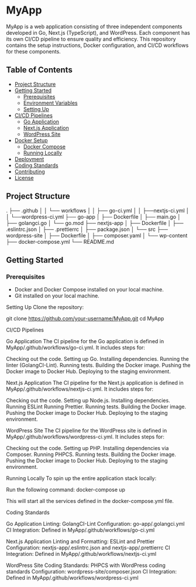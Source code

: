 # MyApp

MyApp is a web application consisting of three independent components developed in Go, Next.js (TypeScript), and WordPress. Each component has its own CI/CD pipeline to ensure quality and efficiency. This repository contains the setup instructions, Docker configuration, and CI/CD workflows for these components.

## Table of Contents

- [Project Structure](#project-structure)
- [Getting Started](#getting-started)
  - [Prerequisites](#prerequisites)
  - [Environment Variables](#environment-variables)
  - [Setting Up](#setting-up)
- [CI/CD Pipelines](#cicd-pipelines)
  - [Go Application](#go-application)
  - [Next.js Application](#nextjs-application)
  - [WordPress Site](#wordpress-site)
- [Docker Setup](#docker-setup)
  - [Docker Compose](#docker-compose)
  - [Running Locally](#running-locally)
- [Deployment](#deployment)
- [Coding Standards](#coding-standards)
- [Contributing](#contributing)
- [License](#license)

## Project Structure

.
├── .github
│ │ └── workflows
│ │   ├── go-ci.yml
│ │   ├──nextjs-ci.yml
│ │   └──wordpress-ci.yml
├── go-app
│ ├── Dockerfile
│ ├── main.go
│ ├── golangci.go
│ └── go.mod
├── nextjs-app
│ ├── Dockerfile
│ ├── .eslintrc.json
│ ├── .prettierrc
│ ├── package.json
│ └── src
├── wordpress-site
│ ├── Dockerfile
│ ├── composer.yaml
│ └── wp-content
├── docker-compose.yml
└── README.md


## Getting Started

### Prerequisites

- Docker and Docker Compose installed on your local machine.
- Git installed on your local machine.




Setting Up
Clone the repository:

git clone https://github.com/your-username/MyApp.git
cd MyApp

CI/CD Pipelines

Go Application
The CI pipeline for the Go application is defined in MyApp/.github/workflows/go-ci.yml. It includes steps for:

Checking out the code.
Setting up Go.
Installing dependencies.
Running the linter (GolangCI-Lint).
Running tests.
Building the Docker image.
Pushing the Docker image to Docker Hub.
Deploying to the staging environment.


Next.js Application
The CI pipeline for the Next.js application is defined in MyApp/.github/workflows/nextjs-ci.yml. It includes steps for:

Checking out the code.
Setting up Node.js.
Installing dependencies.
Running ESLint
Running Prettier.
Running tests.
Building the Docker image.
Pushing the Docker image to Docker Hub.
Deploying to the staging environment.


WordPress Site
The CI pipeline for the WordPress site is defined in MyApp/.github/workflows/wordpress-ci.yml. It includes steps for:

Checking out the code.
Setting up PHP.
Installing dependencies via Composer.
Running PHPCS.
Running tests.
Building the Docker image.
Pushing the Docker image to Docker Hub.
Deploying to the staging environment.


Running Locally
To spin up the entire application stack locally:

Run the following command: docker-compose up

This will start all the services defined in the docker-compose.yml file.


Coding Standards

Go Application
    Linting: GolangCI-Lint
    Configuration: go-app/.golangci.yml
    CI Integration: Defined in MyApp/.github/workflows/go-ci.yml

Next.js Application
    Linting and Formatting: ESLint and Prettier
    Configuration: nextjs-app/.eslintrc.json and nextjs-app/.prettierrc
    CI Integration: Defined in MyApp/.github/workflows/nextjs-ci.yml

WordPress Site
    Coding Standards: PHPCS with WordPress coding standards
    Configuration: wordpress-site/composer.json
    CI Integration: Defined in MyApp/.github/workflows/wordpress-ci.yml


    